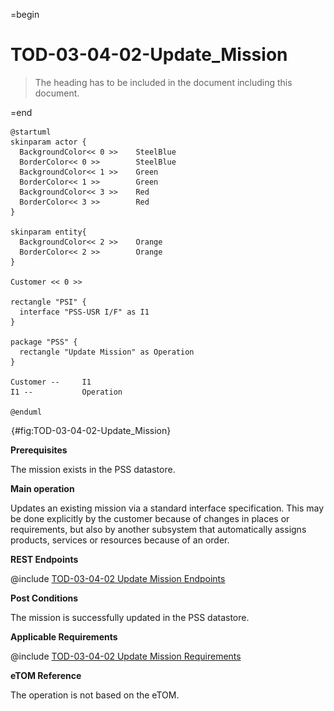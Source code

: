 =begin

# TOD-03-04-02-Update_Mission

> The heading has to be included in the document including this document.

=end

```plantuml
@startuml
skinparam actor {
  BackgroundColor<< 0 >> 	SteelBlue
  BorderColor<< 0 >> 		SteelBlue
  BackgroundColor<< 1 >> 	Green
  BorderColor<< 1 >> 		Green
  BackgroundColor<< 3 >> 	Red
  BorderColor<< 3 >> 		Red
}

skinparam entity{
  BackgroundColor<< 2 >> 	Orange
  BorderColor<< 2 >> 		Orange
}

Customer << 0 >>

rectangle "PSI" {
  interface "PSS-USR I/F" as I1
}

package "PSS" {
  rectangle "Update Mission" as Operation
}

Customer --	    I1
I1 --           Operation

@enduml
```

![TOD-03-04-02: Update Mission](../../common/pixel.png){#fig:TOD-03-04-02-Update_Mission}

**Prerequisites**

The mission exists in the PSS datastore.

**Main operation**

Updates an existing mission via a standard interface specification.
This may be done explicitly by the customer because of changes in places or requirements, but also by another subsystem that automatically assigns products, services or resources because of an order.

**REST Endpoints**

@include [TOD-03-04-02 Update Mission Endpoints](endpoints/TOD-03-04-02-Update_Mission-endpoints.md)

**Post Conditions**

The mission is successfully updated in the PSS datastore.

**Applicable Requirements**

@include [TOD-03-04-02 Update Mission Requirements](requirements/TOD-03-04-02-Update_Mission-requirements.md)

**eTOM Reference**

The operation is not based on the eTOM.
